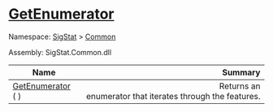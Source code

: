 # [GetEnumerator](./Signature-100663446.md)

Namespace: [SigStat]() > [Common](./../README.md)

Assembly: SigStat.Common.dll

| Name | Summary  |
| ------| -----------:|
| [GetEnumerator](./Signature-100663446.md) (  ) | <img width=225/>Returns an enumerator that iterates through the features.
